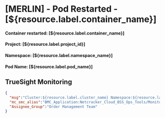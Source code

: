 # [MERLIN] - Pod Restarted - [${resource.label.container_name}]
#### **Container restarted:** [${resource.label.container_name}]
#### **Project:** [${resource.label.project_id}]
#### **Namespace:** [${resource.label.namespace_name}] 
#### **Pod Name:** [${resource.label.pod_name}]

## TrueSight Monitoring
```json
{
  "msg":"Cluster:${resource.label.cluster_name} Namespace:${resource.label.namespace_name}  Deployment: ${resource.label.container_name} and Pod:${resource.label.pod_name} is down for over 30 min",
  "mc_smc_alias":"BMC_Application:Netcracker_Cloud_BSS_Ops_Tools/Monitor",
  "Assignee_Group":"Order Management Team"
}
```